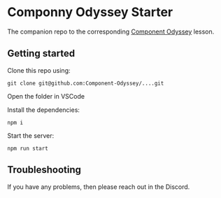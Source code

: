 # Componny Odyssey Starter

The companion repo to the corresponding [Component Odyssey](https://component-odyssey.com) lesson.

## Getting started

Clone this repo using:

`git clone git@github.com:Component-Odyssey/....git`

Open the folder in VSCode

Install the dependencies:

`npm i`

Start the server:

`npm run start`

## Troubleshooting

If you have any problems, then please reach out in the Discord.
